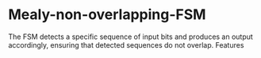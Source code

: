 # Mealy-non-overlapping-FSM
The FSM detects a specific sequence of input bits and produces an output accordingly, ensuring that detected sequences do not overlap.  Features
